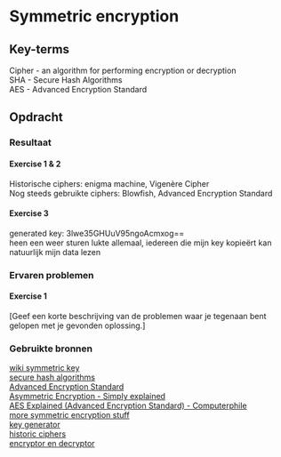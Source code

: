 # Symmetric encryption


## Key-terms
Cipher - an algorithm for performing encryption or decryption  
SHA - Secure Hash Algorithms  
AES - Advanced Encryption Standard

## Opdracht
### Resultaat
#### Exercise 1 & 2
Historische ciphers: enigma machine, Vigenère Cipher  
Nog steeds gebruikte ciphers: Blowfish, Advanced Encryption Standard  

#### Exercise 3
generated key: 3lwe35GHUuV95ngoAcmxog==  
heen een weer sturen lukte allemaal, iedereen die mijn key kopieërt kan natuurlijk mijn data lezen

### Ervaren problemen
#### Exercise 1
[Geef een korte beschrijving van de problemen waar je tegenaan bent gelopen met je gevonden oplossing.]

### Gebruikte bronnen
[wiki symmetric key](https://en.wikipedia.org/wiki/Symmetric-key_algorithm)  
[secure hash algorithms](https://en.wikipedia.org/wiki/Secure_Hash_Algorithms)  
[Advanced Encryption Standard](https://en.wikipedia.org/wiki/Advanced_Encryption_Standard)  
[Asymmetric Encryption - Simply explained](https://www.youtube.com/watch?v=AQDCe585Lnc)  
[ AES Explained (Advanced Encryption Standard) - Computerphile](https://www.youtube.com/watch?v=O4xNJsjtN6E)  
[more symmetric encryption stuff](https://www.cryptomathic.com/news-events/blog/symmetric-key-encryption-why-where-and-how-its-used-in-banking)  
[key generator](https://generate-random.org/encryption-key-generator)  
[historic ciphers](https://www.secplicity.org/2017/05/25/historical-cryptography-ciphers/)  
[encryptor en decryptor](https://www.devglan.com/online-tools/aes-encryption-decryption)  